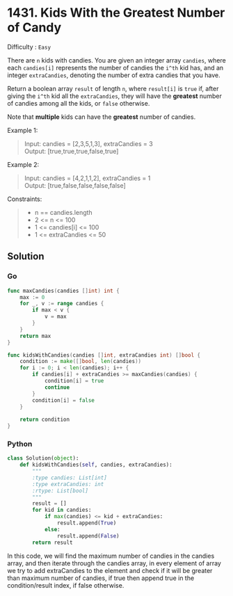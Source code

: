 # 1431. Kids With the Greatest Number of Candy

Difficulty : `Easy`

There are `n` kids with candies. You are given an integer array `candies`, where each `candies[i]` represents the number of candies the `i^th` kid has, and an integer `extraCandies`, denoting the number of extra candies that you have.

Return a boolean array `result` of length `n`, where `result[i]` is `true` if, after giving the `i^th` kid all the `extraCandies`, they will have the **greatest** number of candies among all the kids, or `false` otherwise.

Note that **multiple** kids can have the **greatest** number of candies.

 

Example 1:

> Input: candies = [2,3,5,1,3], extraCandies = 3\
Output: [true,true,true,false,true]

Example 2:

> Input: candies = [4,2,1,1,2], extraCandies = 1\
Output: [true,false,false,false,false]
 

Constraints:

>- n == candies.length
>- 2 <= n <= 100
>- 1 <= candies[i] <= 100
>- 1 <= extraCandies <= 50


## Solution

### Go

```Go
func maxCandies(candies []int) int {
    max := 0
    for _, v := range candies {
        if max < v {
            v = max
        }
    }
    return max
}

func kidsWithCandies(candies []int, extraCandies int) []bool {
    condition := make([]bool, len(candies))
    for i := 0; i < len(candies); i++ {
        if candies[i] + extraCandies >= maxCandies(candies) {
            condition[i] = true
            continue
        }
        condition[i] = false
    }
    
    return condition
}
```

### Python

```Python
class Solution(object):
    def kidsWithCandies(self, candies, extraCandies):
        """
        :type candies: List[int]
        :type extraCandies: int
        :rtype: List[bool]
        """
        result = []
        for kid in candies:
            if max(candies) <= kid + extraCandies:
                result.append(True)
            else:
                result.append(False)
        return result
```

In this code, we will find the maximum number of candies in the candies array, and then iterate through the candies array, in every element of array we try to add extraCandies to the element and check if it will be greater than maximum number of candies, if true then append true in the condition/result index, if false otherwise.